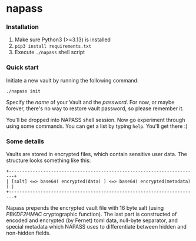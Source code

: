 # napass

### Installation
1. Make sure Python3 (>=3.13) is installed
2. `pip3 install requirements.txt`
3. Execute `./napass` shell script

### Quick start

Initiate a new vault by running the following command:

```
./napass init
```

Specify the *name* of your Vault and the *password*. For now, or maybe forever, there's no way to restore vault
password, so please remember it.

You'll be dropped into NAPASS shell session.
Now go experiment through using some commands. You can get a list by typing `help`. You'll get there :)

### Some details

Vaults are stored in encrypted files, which contain sensitive user data. The structure looks something like this:

```
+------------------------------------------------------------------------+
| [salt] <=> base64( encrypted(data) ) <=> base64( encrypted(metadata) ) |
+------------------------------------------------------------------------+
```

Napass prepends the encrypted vault file with 16 byte salt (using *PBKDF2HMAC* cryptographic function). The last
part is constructed of encoded and encrypted (by Fernet) toml data, null-byte separator, and special metadata which NAPASS uses to differentiate between hidden and non-hidden fields. 

